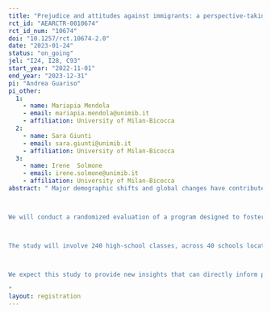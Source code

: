```yaml
---
title: "Prejudice and attitudes against immigrants: a perspective-taking intervention in high schools in italy"
rct_id: "AEARCTR-0010674"
rct_id_num: "10674"
doi: "10.1257/rct.10674-2.0"
date: "2023-01-24"
status: "on_going"
jel: "I24, I28, C93"
start_year: "2022-11-01"
end_year: "2023-12-31"
pi: "Andrea Guariso"
pi_other:
  1:
    - name: Mariapia Mendola
    - email: mariapia.mendola@unimib.it
    - affiliation: University of Milan-Bicocca
  2:
    - name: Sara Giunti
    - email: sara.giunti@unimib.it
    - affiliation: University of Milan-Bicocca
  3:
    - name: Irene  Solmone
    - email: irene.solmone@unimib.it
    - affiliation: University of Milan-Bicocca
abstract: " Major demographic shifts and global changes have contributed to the increasing diversity in the composition of the population in Italy. The country has been relentlessly involved in population aging and demographic decline, while at the same time turning from a historical emigration country to a major destination for (young) migrants and asylum seekers from neighbouring regions. This change in the demographic composition has significant implications for social integration at the local level, with major challenges posed by hostile attitudes towards immigrants and minority groups, including prejudices, discrimination, and xenophobia. This project investigates the potential role of educational programs in shaping attitudes toward immigrants and cultural diversity among youth, with the final goal of designing effective integration policies for inter-group relations and an inclusive society.

We will conduct a randomized evaluation of a program designed to foster intercultural dialogue and social inclusion through perspective-taking activities that can encourage students to break down stereotypes and consider cultural diversity and integration as a value. The program is implemented by the Italian-based NGO Helpcode and has been created by a multidisciplinary team of social scientists, pedagogical consultants, and multimedia developers within a framework of ‘active learning’. 

The study will involve 240 high-school classes, across 40 schools located in the provinces of the two Italian cities of Milano and Genova. Due to resource constraints, the program can only be delivered to 120 classes during the school year 2022-2023. Other classes will be covered in the future, depending on the success of this initial phase and on future funding availability. The classes that will receive the program in this initial phase will be randomly selected among available classes within each target school. We will then conduct two rounds of data collection (baseline and endline), surveying a sample of about 17 students per class, for a total of about 4,080 students. Our primary outcome of interest will be attitudes towards migrants, as captured through a combination of measures, that include the Implicit Association Test (IAT), behavioural games, and self-reported measures. Our surveys will also allow us to capture a wider range of outcomes and discuss the mechanisms behind the observed impact.

We expect this study to provide new insights that can directly inform practitioners and policymakers to design programs and policies aimed at handling the complexity of population changes and creating an open and inclusive society. 
"
layout: registration
---
```


